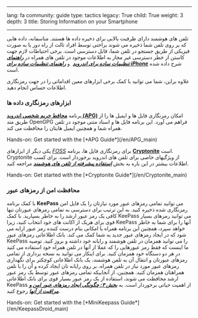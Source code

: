 

---

lang: fa
community: guide
type: tactics
legacy: True
child: True
weight: 3
depth: 3
title: Storing Information on your Smartphone

---

تلفن های هوشمند دارای ظرفیت بالایی برای ذخیره داده ها هستند.  متاسفانه، داده هایی که بر روی تلفن شما ذخیره می شوند براحتی توسط افراد ثالث از راه دور یا به صورت فیزیکی از طریق جستجو در تلفن شما، قابل دسترسی است.  برخی احتیاطات لازم جهت کاستن از خطر دسترسی غیر مجاز به اطلاعات موجود در تلفن های همراه در [***راهنمای تنظیمات ساده برای اندروید***](/en/android_basic)  و  [***راهنمای تنظیمات ساده برای iPhone***](/en/iphone_basic) شرح داده شده است.  

علاوه براین، شما می توانید با کمک برخی ابزارهای معین اقداماتی را در جهت رمزنگاری اطلاعات حساس انجام دهید.


### ابزارهای رمزنگاری داده ها ###

برنامه [**محافط حریم شخصی اندروید (APG)**](/en/APG_main) امکان رمزنگاری فایل ها و ایمیل ها را از طریق متد OpenGPG فراهم می آورد.  این برنامه فایل ها و اسناد متنی موجود در تلفن همراه شما و همچنین ایمیل هایتان را محافظت می کند.  

<div class=getstarted markdown=1>
Hands-on: Get started with the [*APG Guide*](/en/APG_main)
</div>

یکی دیگر از ابزارهای  [*FOSS*](/en/glossary#FOSS)  برای رمزنگاری فایل ها، برنامه [**Cryptonite**](https://code.google.com/p/cryptonite/) است.  Cryptonite از ویژگیهای خاصی برای تلفن های اندروید برخوردار است.  برای کسب اطلاعات بیشتر در این باره به بخش [***استفاده پیشرفته از تلفن های هوشمند***](advanced-security_FA) مراجعه کنید.  

<div class=getstarted markdown=1>
Hands-on: Get started with the [*Cryptonite Guide*](/en/Cryptonite_main)
</div>

### محافظت امن از رمزهای عبور ###

با کمک برنامه **KeePass** می توانید تمامی رمزهای عبور مورد نیازتان را یک فایل امن رمزنگاری شده ذخیره کنید.  به این ترتیب برای دسترسی به تمامی رمزهای عبورتان تنها کافی یک رمز عبور ارشد را به خاطر بسپارید. با کمک KeePass می توانید رمزهای بسیار قوی برای هریک از اکانت های خود انتخاب کنید، زیرا KeePass آنها را برای شما به خاطر خواهد سپرد، همچنین این برنامه همراه با امکانی بنام درست کننده رمز عبور ارایه می شود که در ایجاد رمزهای عبور جدید به شما کمک می کند.  بانک اطلاعاتی رمزهای عبور KeePass را می توانید همزمان در تلفن هوشمند و رایانه خود داشته و بروز کنید. توصیه ما اینست که فقط رمز عبورهایی را که عملا از آنها در تلفن همراه خود استفاده می کنید در هر دو دستگاه خود همزمان کنید.  برای اینکار می توانید به نسخه برداری از تمامی رمزهای عبورتان و انتقال آن به تلفن هوشمند، یک بانک اطلاعاتی کوچکتر برای نگهداری رمزهای عبور مورد نیاز در تلفن همراه، بر روی رایانه تان ایجاد کرده و آن را با تلفن همراهتان همزمان کنید.  همچنین، از آنجاییکه تمامی رمزهای عبور توسط یک رمز عبور ارشد محافظت می شوند، استفاده از یک رمز عبور بسیار قوی برای بانک اطلاعاتی KeePass از اهمیت حیاتی برخوردار است.  به  [***بخش ۳: چگونگی ایجاد رمزهای عبور امن و مراقبت از آنها***](/en/chapter-3) رجوع کنید.

<div class=getstarted markdown=1>
Hands-on: Get started with the [*MiniKeepass Guide*](/en/KeepassDroid_main)
</div>

